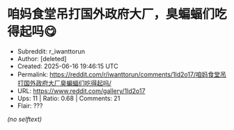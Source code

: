 # 咱妈食堂吊打国外政府大厂，臭蝙蝠们吃得起吗😋

- Subreddit: r_iwanttorun
- Author: [deleted]
- Created: 2025-06-16 19:46:15 UTC
- Permalink: https://reddit.com/r/iwanttorun/comments/1ld2o17/咱妈食堂吊打国外政府大厂臭蝙蝠们吃得起吗/
- URL: https://www.reddit.com/gallery/1ld2o17
- Ups: 11 | Ratio: 0.68 | Comments: 21
- Flair: ???

_(no selftext)_
